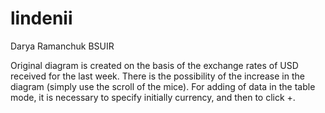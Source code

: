 # lindenii
Darya Ramanchuk
BSUIR

Original diagram is created on the basis of the exchange rates of USD received for  the last week.
There is the possibility of the increase in the diagram (simply use the  scroll of the  mice).
For adding of data in the table mode, it is necessary to specify initially currency, and then to click +.

